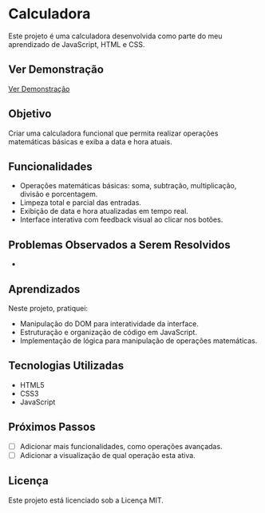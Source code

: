 # Calculadora

Este projeto é uma calculadora desenvolvida como parte do meu aprendizado de JavaScript, HTML e CSS. 

## Ver Demonstração

<a href="https://brunomoraesdigital.github.io/calculadora-com-javascript/" target="_blank" rel="noopener noreferrer">Ver Demonstração</a>

## Objetivo

Criar uma calculadora funcional que permita realizar operações matemáticas básicas e exiba a data e hora atuais.

## Funcionalidades

- Operações matemáticas básicas: soma, subtração, multiplicação, divisão e porcentagem.
- Limpeza total e parcial das entradas.
- Exibição de data e hora atualizadas em tempo real.
- Interface interativa com feedback visual ao clicar nos botões.

## Problemas Observados a Serem Resolvidos

- 

## Aprendizados

Neste projeto, pratiquei:
- Manipulação do DOM para interatividade da interface.
- Estruturação e organização de código em JavaScript.
- Implementação de lógica para manipulação de operações matemáticas.

## Tecnologias Utilizadas

- HTML5
- CSS3
- JavaScript

## Próximos Passos

- [ ] Adicionar mais funcionalidades, como operações avançadas.
- [ ] Adicionar a visualização de qual operação esta ativa.

## Licença

Este projeto está licenciado sob a Licença MIT.

